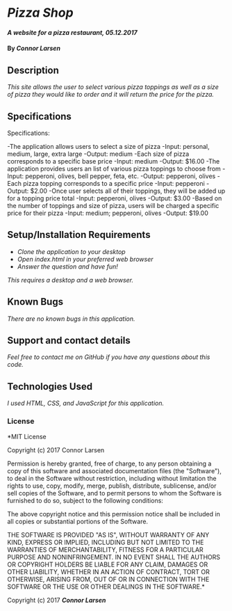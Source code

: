 # _Pizza Shop_

#### _A website for a pizza restaurant, 05.12.2017_

#### By _**Connor Larsen**_

## Description

_This site allows the user to select various pizza toppings as well as a size of pizza they would like to order and it will return the price for the pizza._

## Specifications

Specifications:

-The application allows users to select a size of pizza
  -Input: personal, medium, large, extra large
  -Output: medium
-Each size of pizza corresponds to a specific base price
  -Input: medium
  -Output: $16.00
-The application provides users an list of various pizza toppings to choose from
  -Input: pepperoni, olives, bell pepper, feta, etc.
  -Output: pepperoni, olives
-Each pizza topping corresponds to a specific price
  -Input: pepperoni
  -Output: $2.00
-Once user selects all of their toppings, they will be added up for a topping price total
  -Input: pepperoni, olives
  -Output: $3.00
-Based on the number of toppings and size of pizza, users will be charged a specific price for their pizza
  -Input: medium; pepperoni, olives
  -Output: $19.00

## Setup/Installation Requirements

* _Clone the application to your desktop_
* _Open index.html in your preferred web browser_
* _Answer the question and have fun!_

_This requires a desktop and a web browser._

## Known Bugs

_There are no known bugs in this application._

## Support and contact details

_Feel free to contact me on GitHub if you have any questions about this code._

## Technologies Used

_I used HTML, CSS, and JavaScript for this application._

### License

*MIT License

Copyright (c) 2017 Connor Larsen

Permission is hereby granted, free of charge, to any person obtaining a copy of this software and associated documentation files (the "Software"), to deal in the Software without restriction, including without limitation the rights to use, copy, modify, merge, publish, distribute, sublicense, and/or sell copies of the Software, and to permit persons to whom the Software is furnished to do so, subject to the following conditions:

The above copyright notice and this permission notice shall be included in all copies or substantial portions of the Software.

THE SOFTWARE IS PROVIDED "AS IS", WITHOUT WARRANTY OF ANY KIND, EXPRESS OR IMPLIED, INCLUDING BUT NOT LIMITED TO THE WARRANTIES OF MERCHANTABILITY, FITNESS FOR A PARTICULAR PURPOSE AND NONINFRINGEMENT. IN NO EVENT SHALL THE AUTHORS OR COPYRIGHT HOLDERS BE LIABLE FOR ANY CLAIM, DAMAGES OR OTHER LIABILITY, WHETHER IN AN ACTION OF CONTRACT, TORT OR OTHERWISE, ARISING FROM, OUT OF OR IN CONNECTION WITH THE SOFTWARE OR THE USE OR OTHER DEALINGS IN THE SOFTWARE.*

Copyright (c) 2017 **_Connor Larsen_**
